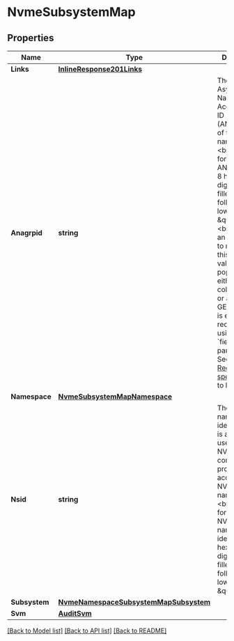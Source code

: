 # NvmeSubsystemMap

## Properties

Name | Type | Description | Notes
------------ | ------------- | ------------- | -------------
**Links** | [**InlineResponse201Links**](inline_response_201__links.md) |  | [optional] 
**Anagrpid** | **string** | The Asymmetric Namespace Access Group ID (ANAGRPID) of the NVMe namespace.&lt;br/&gt; The format for an ANAGRPID is 8 hexadecimal digits (zero-filled) followed by a lower case \&quot;h\&quot;.&lt;br/&gt; There is an added cost to retrieving this property&#39;s value. It is not populated for either a collection GET or an instance GET unless it is explicitly requested using the &#x60;fields&#x60; query parameter. See [&#x60;DOC Requesting specific fields&#x60;](#docs-docs-Requesting-specific-fields) to learn more.  | [optional] [readonly] 
**Namespace** | [**NvmeSubsystemMapNamespace**](nvme_subsystem_map_namespace.md) |  | [optional] 
**Nsid** | **string** | The NVMe namespace identifier. This is an identifier used by an NVMe controller to provide access to the NVMe namespace.&lt;br/&gt; The format for an NVMe namespace identifier is 8 hexadecimal digits (zero-filled) followed by a lower case \&quot;h\&quot;.  | [optional] [readonly] 
**Subsystem** | [**NvmeNamespaceSubsystemMapSubsystem**](nvme_namespace_subsystem_map_subsystem.md) |  | [optional] 
**Svm** | [**AuditSvm**](audit_svm.md) |  | [optional] 

[[Back to Model list]](../README.md#documentation-for-models) [[Back to API list]](../README.md#documentation-for-api-endpoints) [[Back to README]](../README.md)


